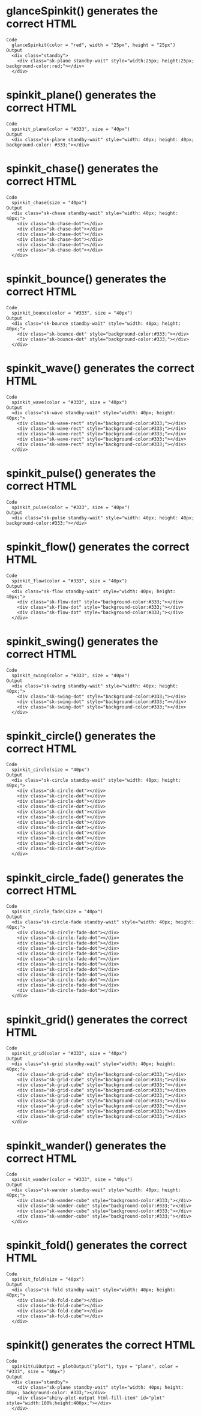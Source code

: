 # glanceSpinkit() generates the correct HTML

    Code
      glanceSpinkit(color = "red", width = "25px", height = "25px")
    Output
      <div class="standby">
        <div class="sk-plane standby-wait" style="width:25px; height:25px; background-color:red;"></div>
      </div>

# spinkit_plane() generates the correct HTML

    Code
      spinkit_plane(color = "#333", size = "40px")
    Output
      <div class="sk-plane standby-wait" style="width: 40px; height: 40px; background-color: #333;"></div>

# spinkit_chase() generates the correct HTML

    Code
      spinkit_chase(size = "40px")
    Output
      <div class="sk-chase standby-wait" style="width: 40px; height: 40px;">
        <div class="sk-chase-dot"></div>
        <div class="sk-chase-dot"></div>
        <div class="sk-chase-dot"></div>
        <div class="sk-chase-dot"></div>
        <div class="sk-chase-dot"></div>
        <div class="sk-chase-dot"></div>
      </div>

# spinkit_bounce() generates the correct HTML

    Code
      spinkit_bounce(color = "#333", size = "40px")
    Output
      <div class="sk-bounce standby-wait" style="width: 40px; height: 40px;">
        <div class="sk-bounce-dot" style="background-color:#333;"></div>
        <div class="sk-bounce-dot" style="background-color:#333;"></div>
      </div>

# spinkit_wave() generates the correct HTML

    Code
      spinkit_wave(color = "#333", size = "40px")
    Output
      <div class="sk-wave standby-wait" style="width: 40px; height: 40px;">
        <div class="sk-wave-rect" style="background-color:#333;"></div>
        <div class="sk-wave-rect" style="background-color:#333;"></div>
        <div class="sk-wave-rect" style="background-color:#333;"></div>
        <div class="sk-wave-rect" style="background-color:#333;"></div>
        <div class="sk-wave-rect" style="background-color:#333;"></div>
      </div>

# spinkit_pulse() generates the correct HTML

    Code
      spinkit_pulse(color = "#333", size = "40px")
    Output
      <div class="sk-pulse standby-wait" style="width: 40px; height: 40px; background-color:#333;"></div>

# spinkit_flow() generates the correct HTML

    Code
      spinkit_flow(color = "#333", size = "40px")
    Output
      <div class="sk-flow standby-wait" style="width: 40px; height: 40px;">
        <div class="sk-flow-dot" style="background-color:#333;"></div>
        <div class="sk-flow-dot" style="background-color:#333;"></div>
        <div class="sk-flow-dot" style="background-color:#333;"></div>
      </div>

# spinkit_swing() generates the correct HTML

    Code
      spinkit_swing(color = "#333", size = "40px")
    Output
      <div class="sk-swing standby-wait" style="width: 40px; height: 40px;">
        <div class="sk-swing-dot" style="background-color:#333;"></div>
        <div class="sk-swing-dot" style="background-color:#333;"></div>
        <div class="sk-swing-dot" style="background-color:#333;"></div>
      </div>

# spinkit_circle() generates the correct HTML

    Code
      spinkit_circle(size = "40px")
    Output
      <div class="sk-circle standby-wait" style="width: 40px; height: 40px;">
        <div class="sk-circle-dot"></div>
        <div class="sk-circle-dot"></div>
        <div class="sk-circle-dot"></div>
        <div class="sk-circle-dot"></div>
        <div class="sk-circle-dot"></div>
        <div class="sk-circle-dot"></div>
        <div class="sk-circle-dot"></div>
        <div class="sk-circle-dot"></div>
        <div class="sk-circle-dot"></div>
        <div class="sk-circle-dot"></div>
        <div class="sk-circle-dot"></div>
        <div class="sk-circle-dot"></div>
      </div>

# spinkit_circle_fade() generates the correct HTML

    Code
      spinkit_circle_fade(size = "40px")
    Output
      <div class="sk-circle-fade standby-wait" style="width: 40px; height: 40px;">
        <div class="sk-circle-fade-dot"></div>
        <div class="sk-circle-fade-dot"></div>
        <div class="sk-circle-fade-dot"></div>
        <div class="sk-circle-fade-dot"></div>
        <div class="sk-circle-fade-dot"></div>
        <div class="sk-circle-fade-dot"></div>
        <div class="sk-circle-fade-dot"></div>
        <div class="sk-circle-fade-dot"></div>
        <div class="sk-circle-fade-dot"></div>
        <div class="sk-circle-fade-dot"></div>
        <div class="sk-circle-fade-dot"></div>
        <div class="sk-circle-fade-dot"></div>
      </div>

# spinkit_grid() generates the correct HTML

    Code
      spinkit_grid(color = "#333", size = "40px")
    Output
      <div class="sk-grid standby-wait" style="width: 40px; height: 40px;">
        <div class="sk-grid-cube" style="background-color:#333;"></div>
        <div class="sk-grid-cube" style="background-color:#333;"></div>
        <div class="sk-grid-cube" style="background-color:#333;"></div>
        <div class="sk-grid-cube" style="background-color:#333;"></div>
        <div class="sk-grid-cube" style="background-color:#333;"></div>
        <div class="sk-grid-cube" style="background-color:#333;"></div>
        <div class="sk-grid-cube" style="background-color:#333;"></div>
        <div class="sk-grid-cube" style="background-color:#333;"></div>
        <div class="sk-grid-cube" style="background-color:#333;"></div>
      </div>

# spinkit_wander() generates the correct HTML

    Code
      spinkit_wander(color = "#333", size = "40px")
    Output
      <div class="sk-wander standby-wait" style="width: 40px; height: 40px;">
        <div class="sk-wander-cube" style="background-color:#333;"></div>
        <div class="sk-wander-cube" style="background-color:#333;"></div>
        <div class="sk-wander-cube" style="background-color:#333;"></div>
        <div class="sk-wander-cube" style="background-color:#333;"></div>
      </div>

# spinkit_fold() generates the correct HTML

    Code
      spinkit_fold(size = "40px")
    Output
      <div class="sk-fold standby-wait" style="width: 40px; height: 40px;">
        <div class="sk-fold-cube"></div>
        <div class="sk-fold-cube"></div>
        <div class="sk-fold-cube"></div>
        <div class="sk-fold-cube"></div>
      </div>

# spinkit() generates the correct HTML

    Code
      spinkit(uiOutput = plotOutput("plot"), type = "plane", color = "#333", size = "40px")
    Output
      <div class="standby">
        <div class="sk-plane standby-wait" style="width: 40px; height: 40px; background-color: #333;"></div>
        <div class="shiny-plot-output html-fill-item" id="plot" style="width:100%;height:400px;"></div>
      </div>

